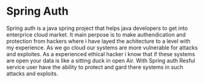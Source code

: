 # Spring Auth
Spring auth is a java spring project that helps java developers to get into enterprice cloud market. It main perpose is to make authendication and protection from hackers where i have layed the achitecture to a level with my experience. As we go cloud our systems are more vulnerable for attacks and exploites. As a experienced ethical hacker i know that if these systems are open your data is like a sitting duck in open Air. With Spring auth Resful service user have the ability to protect and gard there systems in such attacks and exploits.

